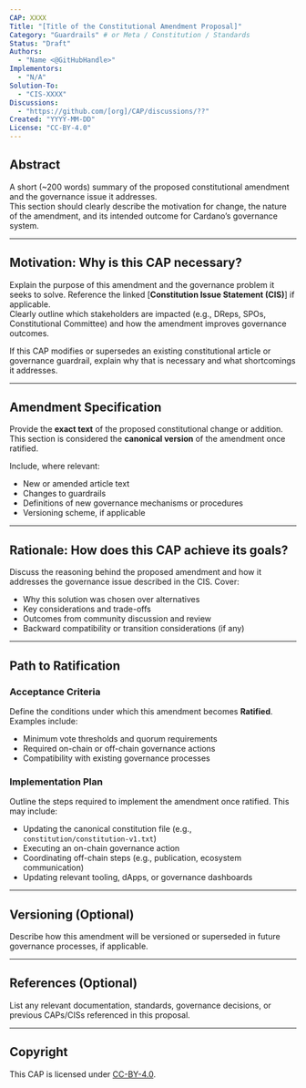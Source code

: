 ```yaml
---
CAP: XXXX
Title: "[Title of the Constitutional Amendment Proposal]"
Category: "Guardrails" # or Meta / Constitution / Standards
Status: "Draft"
Authors:
  - "Name <@GitHubHandle>"
Implementors:
  - "N/A"
Solution-To:
  - "CIS-XXXX"
Discussions:
  - "https://github.com/[org]/CAP/discussions/??"
Created: "YYYY-MM-DD"
License: "CC-BY-4.0"
---
```


## Abstract

A short (~200 words) summary of the proposed constitutional amendment and the governance issue it addresses.  
This section should clearly describe the motivation for change, the nature of the amendment, and its intended outcome for Cardano’s governance system.

---

## Motivation: Why is this CAP necessary?

Explain the purpose of this amendment and the governance problem it seeks to solve. Reference the linked [**Constitution Issue Statement (CIS)**] if applicable.  
Clearly outline which stakeholders are impacted (e.g., DReps, SPOs, Constitutional Committee) and how the amendment improves governance outcomes.

If this CAP modifies or supersedes an existing constitutional article or governance guardrail, explain why that is necessary and what shortcomings it addresses.

---

## Amendment Specification

Provide the **exact text** of the proposed constitutional change or addition. This section is considered the **canonical version** of the amendment once ratified.

Include, where relevant:

- New or amended article text  
- Changes to guardrails  
- Definitions of new governance mechanisms or procedures  
- Versioning scheme, if applicable

---

## Rationale: How does this CAP achieve its goals?

Discuss the reasoning behind the proposed amendment and how it addresses the governance issue described in the CIS. Cover:

- Why this solution was chosen over alternatives  
- Key considerations and trade-offs  
- Outcomes from community discussion and review  
- Backward compatibility or transition considerations (if any)

---

## Path to Ratification

### Acceptance Criteria

Define the conditions under which this amendment becomes **Ratified**. Examples include:

- Minimum vote thresholds and quorum requirements    
- Required on-chain or off-chain governance actions  
- Compatibility with existing governance processes

### Implementation Plan

Outline the steps required to implement the amendment once ratified. This may include:

- Updating the canonical constitution file (e.g., `constitution/constitution-v1.txt`)  
- Executing an on-chain governance action  
- Coordinating off-chain steps (e.g., publication, ecosystem communication)  
- Updating relevant tooling, dApps, or governance dashboards

---

## Versioning (Optional)

Describe how this amendment will be versioned or superseded in future governance processes, if applicable.

---

## References (Optional)

List any relevant documentation, standards, governance decisions, or previous CAPs/CISs referenced in this proposal.

---

## Copyright

This CAP is licensed under [CC-BY-4.0](https://creativecommons.org/licenses/by/4.0/legalcode).

